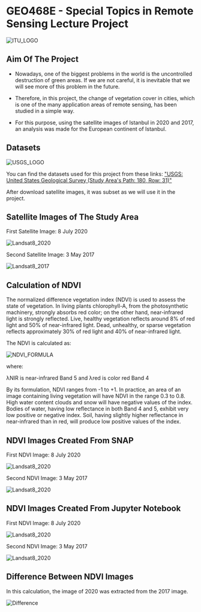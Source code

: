 # GEO468E - Special Topics in Remote Sensing Lecture Project

![ITU_LOGO](Logo/itu_logo.gif)

## Aim Of The Project

- Nowadays, one of the biggest problems in the world is the uncontrolled destruction of green areas. If we are not careful, it is inevitable that we will see more of this problem in the future.

- Therefore, in this project, the change of vegetation cover in cities, which is one of the many application areas of remote sensing, has been studied in a simple way.

- For this purpose, using the satellite images of Istanbul in 2020 and 2017, an analysis was made for the European continent of Istanbul.

## Datasets

![USGS_LOGO](Logo/USGS_logo.png)

You can find the datasets used for this project from these links: ["USGS: United States Geological Survey (Study Area's Path: 180, Row: 31)"](https://earthexplorer.usgs.gov/)

After download satellite images, it was subset as we will use it in the project.

## Satellite Images of The Study Area

First Satellite Image: 8 July 2020

![Landsat8_2020](Test_Images/Landsat8_2020_RGB.png)

Second Satellite Image: 3 May 2017

![Landsat8_2017](Test_Images/Landsat8_2017_RGB.png)

## Calculation of NDVI

The normalized difference vegetation index (NDVI) is used to assess the state of vegetation. In living plants chlorophyll-A, from the photosynthetic machinery, strongly absorbs red color; on the other hand, near-infrared light is strongly reflected. Live, healthy vegetation reflects around 8% of red light and 50% of near-infrared light. Dead, unhealthy, or sparse vegetation reflects approximately 30% of red light and 40% of near-infrared light.

The NDVI is calculated as:

![NDVI_FORMULA](Logo/NDVI_formula.png)

where:

λNIR is near-infrared Band 5 and λred is color red Band 4

By its formulation, NDVI ranges from -1 to +1. In practice, an area of an image containing living vegetation will have NDVI in the range 0.3 to 0.8. High water content clouds and snow will have negative values of the index. Bodies of water, having low reflectance in both Band 4 and 5, exhibit very low positive or negative index. Soil, having slightly higher reflectance in near-infrared than in red, will produce low positive values of the index.

## NDVI Images Created From SNAP

First NDVI Image: 8 July 2020

![Landsat8_2020](Test_Images/Landsat8_2020_NDVI.png)

Second NDVI Image: 3 May 2017

![Landsat8_2020](Test_Images/Landsat8_2017_NDVI.png)

## NDVI Images Created From Jupyter Notebook

First NDVI Image: 8 July 2020

![Landsat8_2020](Outputs/NDVI_Landsat8_2020.png)

Second NDVI Image: 3 May 2017

![Landsat8_2020](Outputs/NDVI_Landsat8_2017.png)

## Difference Between NDVI Images

In this calculation, the image of 2020 was extracted from the 2017 image.

![Difference](Outputs/Difference_Between_Images.png)
